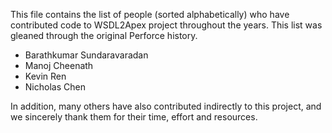 This file contains the list of people (sorted alphabetically) who have contributed code to WSDL2Apex project throughout the years. This list was gleaned through the original Perforce history.

* Barathkumar Sundaravaradan
* Manoj Cheenath
* Kevin Ren
* Nicholas Chen

In addition, many others have also contributed indirectly to this project, and we sincerely thank them for their time, effort and resources.
